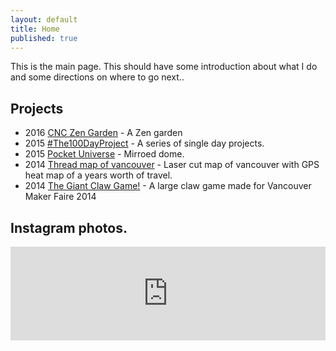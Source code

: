 ```yaml
---
layout: default
title: Home
published: true
---
```


This is the main page. This should have some introduction about what I do and some directions on where to go next..

## Projects

 - 2016 [CNC Zen Garden](/projects/2016CNCZenGarden.html) - A Zen garden 
 - 2015 [#The100DayProject](/projects/2015The100DayProject.html) - A series of single day projects. 
 - 2015 [Pocket Universe](/projects/pocketuniverse.html) - Mirroed dome.
 - 2014 [Thread map of vancouver](/projects/threadmapofvancouver.html) - Laser cut map of vancouver with GPS heat map of a years worth of travel.
 - 2014 [The Giant Claw Game!](/projects/thegiantclawgame.html) - A large claw game made for Vancouver Maker Faire 2014

## Instagram photos. 

<!-- SnapWidget -->
<script src="https://snapwidget.com/js/snapwidget.js"></script>
<iframe src="https://snapwidget.com/embed/189896" class="snapwidget-widget" allowTransparency="true" frameborder="0" scrolling="no" style="border:none; overflow:hidden; width:100%; "></iframe>

